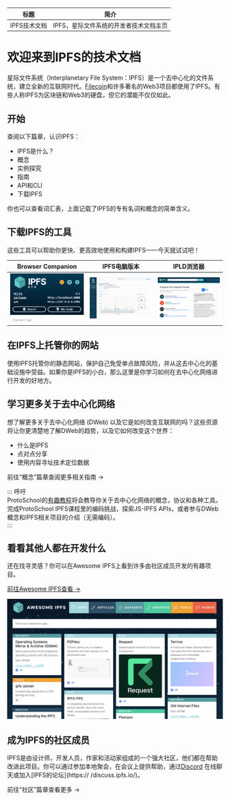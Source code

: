 标题|简介
|---|---|
IPFS技术文档|IPFS，星际文件系统的开发者技术文档主页 

# 欢迎来到IPFS的技术文档  

星际文件系统（Interplanetary File System：IPFS）是一个去中心化的文件系统，建立全新的互联网时代。[Filecoin](https://filecoin.io/)和许多著名的Web3项目都使用了IPFS。有些人称IPFS为区块链和Web3的硬盘，但它的潜能不仅仅如此。  

## 开始  

查阅以下篇章，认识IPFS： 

- IPFS是什么？ 
- 概念  
- 实例探究  
- 指南  
- API和CLI
- 下载IPFS  

你也可以查看词汇表，上面记载了IPFS的专有名词和概念的简单含义。  

## 下载IPFS的工具  

这些工具可以帮助你更快、更高效地使用和构建IPFS——今天就试试吧！ 

Browser Companion|IPFS电脑版本|IPLD浏览器 
|---|---|---| 
![Firefox上的Browser Companion](./图像/ipfs-companion.png)|![IPFS电脑版本](./图像/ipfs-desktop.png)|![IPLD浏览器](./图像/ipld-explorer.png)

## 在IPFS上托管你的网站 

使用IPFS托管你的静态网站，保护自己免受单点故障风险，并从这去中心化的基础设施中受益。如果你是IPFS的小白，那么这里是你学习如何在去中心化网络进行开发的好地方。  

## 学习更多关于去中心化网络  

想了解更多关于去中心化网络 (DWeb) 以及它是如何改变互联网的吗？这些资源将让你更清楚地了解DWeb的趋势，以及它如何改变这个世界： 

- 什么是IPFS 
- 点对点分享  
- 使用内容寻址技术定位数据 

前往“概念”篇章查阅更多相关指南 →  

::: 呼吁  
ProtoSchool的[有趣教程](https://proto.school/tutorials)将会教导你关于去中心化网络的概念，协议和各种工具。完成ProtoSchool IPFS课程里的编码挑战，探索JS-IPFS APIs，或者参与DWeb概念和IPFS相关项目的介绍（无需编码）。  
:::

## 看看其他人都在开发什么  

还在找寻灵感？你可以在Awesome IPFS上看到许多由社区成员开发的有趣项目。 

[前往Awesome IPFS查看 →](https://awesome.ipfs.io/) 

![Awesome IPFS主页](./图像/awesome-ipfs.png)

## 成为IPFS的社区成员  

IPFS是由设计师，开发人员，作家和活动家组成的一个强大社区，他们都在帮助改进此项目。你可以通过参加本地聚会，在会议上提供帮助，通过[Discord](https://discord.com/invite/KKucsCpZmY) 在线聊天或加入[IPFS的论坛](https:// /discuss.ipfs.io/)。

前往“社区”篇章查看更多 →

